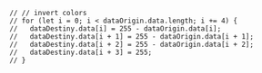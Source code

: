         // // invert colors
        // for (let i = 0; i < dataOrigin.data.length; i += 4) {
        //   dataDestiny.data[i] = 255 - dataOrigin.data[i];
        //   dataDestiny.data[i + 1] = 255 - dataOrigin.data[i + 1];
        //   dataDestiny.data[i + 2] = 255 - dataOrigin.data[i + 2];
        //   dataDestiny.data[i + 3] = 255;
        // }
